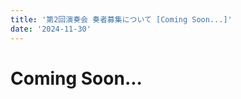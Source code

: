 ```yaml
---
title: '第2回演奏会 奏者募集について [Coming Soon...]'
date: '2024-11-30'
---
```


# Coming Soon...


<!-- ## 奏者募集について -->

<!-- memo -->
<!-- 募集状況はフォーム冒頭に記載されています -->

<!-- 
26日のコンサートについて、来場される方向けの情報をまとめました。

ご不明な点がございましたら、以下のアドレスまでお気軽にご連絡ください。

 [thekeynotewo@gmail.com](mailto:thekeynotewo@gmail.com)

たくさんの方のご来場をお待ちしています！

# コンサート情報

## The Keynote Wind Orchestra

**日程** 2023 年 3 月 26 日 (⽇)

**開場** 18:00

**開演** 18:30


## 注意事項

- **入場無料** 
- **予約不要** 事前の予約は不要です。受付でパンフレット等を受け取り、開演時間までにご着席ください
- **差し入れの受付あり** お持ちいただいた品物は基本的に受付でお預けください。
- **全席自由** お好きな席におかけください。
- **感染対策** 手洗いやうがいなど、日々の感染対策を行いご自愛下さい。当日に体調の悪い方はご来場をご遠慮ください。
- **撮影禁止** 許可のない演奏中の写真撮影、録音、録画はご遠慮いただいております。ご了承ください。



## 会場

### 池田市民文化会館アゼリアホール  *[(Google Map)](https://goo.gl/maps/6tKPMTUK4M1Ztkv19)*

阪急宝塚線 石橋阪大前駅下車。西出口より徒歩約8分。

その他の交通アクセス情報は
[会場Webサイト](https://azaleanet.or.jp/access/)
をご覧ください。


## 曲目

※「曲紹介を読む」のリンクからパンフレットに掲載した曲紹介を先に読むことができます。音源へのリンクも掲載しています。予習したい方はぜひご活用ください。

### 第１部

* A New Arrival ～新しき人へ / 河邊一彦 [(曲紹介を読む)](/posts/pn1)
* マードックからの最後の手紙 / 樽屋雅徳 [(曲紹介を読む)](/posts/pn1)
* メトロポリス1927 / P.グレイアム [(曲紹介を読む)](/posts/pn2)

### 第２部

* 「ポカホンタス」より / A.メンケン (宍倉晃 編) [(曲紹介を読む)](/posts/pn3)
* アルプスの詩 / F.チェザリーニ [(曲紹介を読む)](/posts/pn4)


## 指揮

吉崎高士 & 瀧康二

[指揮者紹介を見る](/conductors)



## お問い合わせ

ご不明な点がございましたら、以下のアドレスまでお気軽にご連絡ください。

[thekeynotewo@gmail.com](mailto:thekeynotewo@gmailcom) -->